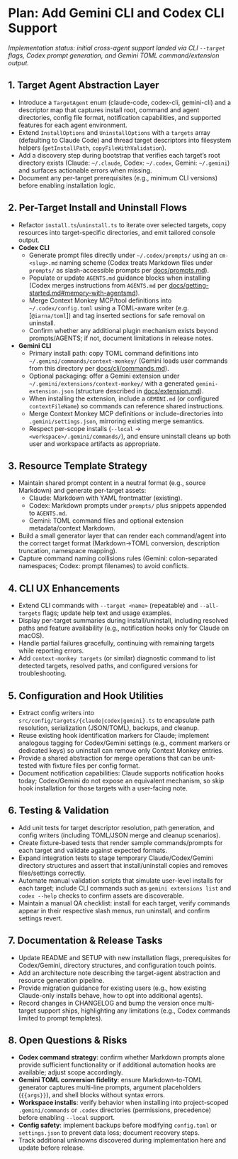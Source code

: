 # Plan: Add Gemini CLI and Codex CLI Support

_Implementation status: initial cross-agent support landed via CLI `--target` flags, Codex prompt generation, and Gemini TOML command/extension output._

## 1. Target Agent Abstraction Layer

- Introduce a `TargetAgent` enum (claude-code, codex-cli, gemini-cli) and a descriptor map that captures install root, command and agent directories, config file format, notification capabilities, and supported features for each agent environment.
- Extend `InstallOptions` and `UninstallOptions` with a `targets` array (defaulting to Claude Code) and thread target descriptors into filesystem helpers (`getInstallPath`, `copyFileWithValidation`).
- Add a discovery step during bootstrap that verifies each target’s root directory exists (Claude: `~/.claude`, Codex: `~/.codex`, Gemini: `~/.gemini`) and surfaces actionable errors when missing.
- Document any per-target prerequisites (e.g., minimum CLI versions) before enabling installation logic.

## 2. Per-Target Install and Uninstall Flows

- Refactor `install.ts`/`uninstall.ts` to iterate over selected targets, copy resources into target-specific directories, and emit tailored console output.
- **Codex CLI**
  - Generate prompt files directly under `~/.codex/prompts/` using an `cm-<slug>.md` naming scheme (Codex treats Markdown files under `prompts/` as slash-accessible prompts per [docs/prompts.md](https://github.com/openai/codex/blob/main/docs/prompts.md)).
  - Populate or update `AGENTS.md` guidance blocks when installing (Codex merges instructions from `AGENTS.md` per [docs/getting-started.md#memory-with-agentsmd](https://github.com/openai/codex/blob/main/docs/getting-started.md#memory-with-agentsmd)).
  - Merge Context Monkey MCP/tool definitions into `~/.codex/config.toml` using a TOML-aware writer (e.g. [`@iarna/toml`]) and tag inserted sections for safe removal on uninstall.
  - Confirm whether any additional plugin mechanism exists beyond prompts/AGENTS; if not, document limitations in release notes.
- **Gemini CLI**
  - Primary install path: copy TOML command definitions into `~/.gemini/commands/context-monkey/` (Gemini loads user commands from this directory per [docs/cli/commands.md](https://github.com/google-gemini/gemini-cli/blob/main/docs/cli/commands.md)).
  - Optional packaging: offer a Gemini extension under `~/.gemini/extensions/context-monkey/` with a generated `gemini-extension.json` (structure described in [docs/extension.md](https://github.com/google-gemini/gemini-cli/blob/main/docs/extension.md)).
  - When installing the extension, include a `GEMINI.md` (or configured `contextFileName`) so commands can reference shared instructions.
  - Merge Context Monkey MCP definitions or include-directories into `.gemini/settings.json`, mirroring existing merge semantics.
  - Respect per-scope installs (`--local` → `<workspace>/.gemini/commands/`), and ensure uninstall cleans up both user and workspace artifacts as appropriate.

## 3. Resource Template Strategy

- Maintain shared prompt content in a neutral format (e.g., source Markdown) and generate per-target assets:
  - Claude: Markdown with YAML frontmatter (existing).
  - Codex: Markdown prompts under `prompts/` plus snippets appended to `AGENTS.md`.
  - Gemini: TOML command files and optional extension metadata/context Markdown.
- Build a small generator layer that can render each command/agent into the correct target format (Markdown→TOML conversion, description truncation, namespace mapping).
- Capture command naming collisions rules (Gemini: colon-separated namespaces; Codex: prompt filenames) to avoid conflicts.

## 4. CLI UX Enhancements

- Extend CLI commands with `--target <name>` (repeatable) and `--all-targets` flags; update help text and usage examples.
- Display per-target summaries during install/uninstall, including resolved paths and feature availability (e.g., notification hooks only for Claude on macOS).
- Handle partial failures gracefully, continuing with remaining targets while reporting errors.
- Add `context-monkey targets` (or similar) diagnostic command to list detected targets, resolved paths, and configured versions for troubleshooting.

## 5. Configuration and Hook Utilities

- Extract config writers into `src/config/targets/{claude|codex|gemini}.ts` to encapsulate path resolution, serialization (JSON/TOML), backups, and cleanup.
- Reuse existing hook identification markers for Claude; implement analogous tagging for Codex/Gemini settings (e.g., comment markers or dedicated keys) so uninstall can remove only Context Monkey entries.
- Provide a shared abstraction for merge operations that can be unit-tested with fixture files per config format.
- Document notification capabilities: Claude supports notification hooks today; Codex/Gemini do not expose an equivalent mechanism, so skip hook installation for those targets with a user-facing note.

## 6. Testing & Validation

- Add unit tests for target descriptor resolution, path generation, and config writers (including TOML/JSON merge and cleanup scenarios).
- Create fixture-based tests that render sample commands/prompts for each target and validate against expected formats.
- Expand integration tests to stage temporary Claude/Codex/Gemini directory structures and assert that install/uninstall copies and removes files/settings correctly.
- Automate manual validation scripts that simulate user-level installs for each target; include CLI commands such as `gemini extensions list` and `codex --help` checks to confirm assets are discoverable.
- Maintain a manual QA checklist: install for each target, verify commands appear in their respective slash menus, run uninstall, and confirm settings revert.

## 7. Documentation & Release Tasks

- Update README and SETUP with new installation flags, prerequisites for Codex/Gemini, directory structures, and configuration touch points.
- Add an architecture note describing the target-agent abstraction and resource generation pipeline.
- Provide migration guidance for existing users (e.g., how existing Claude-only installs behave, how to opt into additional agents).
- Record changes in CHANGELOG and bump the version once multi-target support ships, highlighting any limitations (e.g., Codex commands limited to prompt templates).

## 8. Open Questions & Risks

- **Codex command strategy**: confirm whether Markdown prompts alone provide sufficient functionality or if additional automation hooks are available; adjust scope accordingly.
- **Gemini TOML conversion fidelity**: ensure Markdown-to-TOML generator captures multi-line prompts, argument placeholders (`{{args}}`), and shell blocks without syntax errors.
- **Workspace installs**: verify behavior when installing into project-scoped `.gemini/commands` or `.codex` directories (permissions, precedence) before enabling `--local` support.
- **Config safety**: implement backups before modifying `config.toml` or `settings.json` to prevent data loss; document recovery steps.
- Track additional unknowns discovered during implementation here and update before release.
